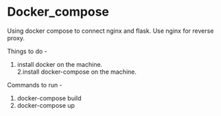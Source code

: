 # Docker_compose
Using docker compose to connect nginx and flask.
Use nginx for reverse proxy.


Things to do -
1. install docker on the machine.   
2.install docker-compose on the machine.

Commands to run -

1. docker-compose build   
2. docker-compose up

